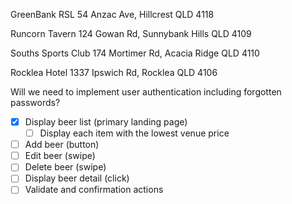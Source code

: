 GreenBank RSL
54 Anzac Ave, Hillcrest QLD 4118

Runcorn Tavern
124 Gowan Rd, Sunnybank Hills QLD 4109

Souths Sports Club
174 Mortimer Rd, Acacia Ridge QLD 4110

Rocklea Hotel
1337 Ipswich Rd, Rocklea QLD 4106


Will we need to implement user authentication including forgotten passwords?


- [x] Display beer list (primary landing page)
    - [ ] Display each item with the lowest venue price
- [ ] Add beer (button)
- [ ] Edit beer (swipe)
- [ ] Delete beer (swipe)
- [ ] Display beer detail (click)
- [ ] Validate and confirmation actions
